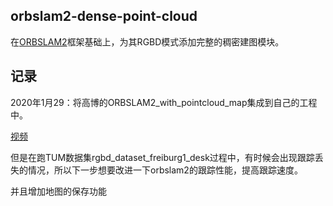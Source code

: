 ## orbslam2-dense-point-cloud

在[ORBSLAM2](https://github.com/raulmur/ORB_SLAM2)框架基础上，为其RGBD模式添加完整的稠密建图模块。


## 记录
2020年1月29：将高博的ORBSLAM2_with_pointcloud_map集成到自己的工程中。

[视频](https://www.bilibili.com/video/av85643258?from=search&seid=9965619809264116582)

但是在跑TUM数据集rgbd_dataset_freiburg1_desk过程中，有时候会出现跟踪丢失的情况，所以下一步想要改进一下orbslam2的跟踪性能，提高跟踪速度。

并且增加地图的保存功能
















